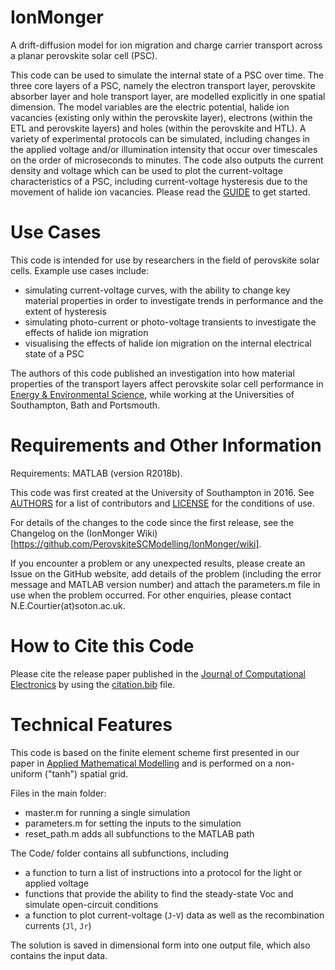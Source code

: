 # IonMonger

A drift-diffusion model for ion migration and charge carrier transport across a planar perovskite solar cell (PSC).

This code can be used to simulate the internal state of a PSC over time. The three core layers of a PSC, namely the electron transport layer, perovskite absorber layer and hole transport layer, are modelled explicitly in one spatial dimension. The model variables are the electric potential, halide ion vacancies (existing only within the perovskite layer), electrons (within the ETL and perovskite layers) and holes (within the perovskite and HTL). A variety of experimental protocols can be simulated, including changes in the applied voltage and/or illumination intensity that occur over timescales on the order of microseconds to minutes. The code also outputs the current density and voltage which can be used to plot the current-voltage characteristics of a PSC, including current-voltage hysteresis due to the movement of halide ion vacancies. Please read the [GUIDE](GUIDE.md) to get started.


# Use Cases

This code is intended for use by researchers in the field of perovskite solar cells. Example use cases include:

- simulating current-voltage curves, with the ability to change key material properties in order to investigate trends in performance and the extent of hysteresis
- simulating photo-current or photo-voltage transients to investigate the effects of halide ion migration
- visualising the effects of halide ion migration on the internal electrical state of a PSC

The authors of this code published an investigation into how material properties of the transport layers affect perovskite solar cell performance in [Energy & Environmental Science](https://doi.org/10.1039/C8EE01576G), while working at the Universities of Southampton, Bath and Portsmouth.


# Requirements and Other Information

Requirements: MATLAB (version R2018b).

This code was first created at the University of Southampton in 2016. See [AUTHORS](AUTHORS.md) for a list of contributors and [LICENSE](LICENSE) for the conditions of use.

For details of the changes to the code since the first release, see the Changelog on the (IonMonger Wiki)[https://github.com/PerovskiteSCModelling/IonMonger/wiki].

If you encounter a problem or any unexpected results, please create an Issue on the GitHub website, add details of the problem (including the error message and MATLAB version number) and attach the parameters.m file in use when the problem occurred. For other enquiries, please contact N.E.Courtier(at)soton.ac.uk.


# How to Cite this Code

Please cite the release paper published in the [Journal of Computational Electronics](https://link.springer.com/article/10.1007/s10825-019-01396-2) by using the [citation.bib](citation.bib) file.


# Technical Features

This code is based on the finite element scheme first presented in our paper in [Applied Mathematical Modelling](https://doi.org/10.1016/j.apm.2018.06.051) and is performed on a non-uniform ("tanh") spatial grid.

Files in the main folder:
  - master.m for running a single simulation
  - parameters.m for setting the inputs to the simulation
  - reset_path.m adds all subfunctions to the MATLAB path

The Code/ folder contains all subfunctions, including
  - a function to turn a list of instructions into a protocol for the light or applied voltage
  - functions that provide the ability to find the steady-state Voc and simulate open-circuit conditions
  - a function to plot current-voltage (`J`-`V`) data as well as the recombination currents (`Jl`, `Jr`)

The solution is saved in dimensional form into one output file, which also contains the input data.
